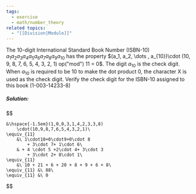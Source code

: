```yaml
---
tags:
  - exercise
  - math/number_theory
related topics:
  - "[[Division|Modulo]]"
---
```

The $10$-digit International Standard Book Number (ISBN-10) $a_1a_2a_3a_4a_5a_6a_7a_8a_9a_{10}$ has the property $(a_1, a_2, \dots , a_{10})\cdot (10, 9, 8, 7, 6, 5, 4, 3, 2, 1) op("mod") 11 = 0$. The digit $a_{10}$ is the check digit. When $a_{10}$ is required to be $10$ to make the dot product $0$, the character X is used as the check digit. Verify the check digit for the ISBN-10 assigned to this book (1-003-14233-8)
##### Solution:
$$

	&\hspace{-1.5em}(1,0,0,3,1,4,2,3,3,8)
		\cdot(10,9,8,7,6,5,4,3,2,1)\
	\equiv_{11} 
		&\ 1\cdot10+0\cdot9+0\cdot 8
			+ 3\cdot 7+ 1\cdot 6\
		& + 4 \cdot 5 +2\cdot 4+ 3\cdot 3 
			+ 3\cdot 2+ 8\cdot 1\
	\equiv_{11} 
		&\ 10 + 21 + 6 + 20 + 8 + 9 + 6 + 8\
	\equiv_{11} &\ 88\
	\equiv_{11} &\ 0

$$